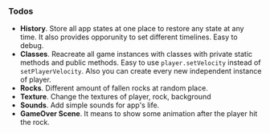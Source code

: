 ### Todos

- **History**. Store all app states at one place to restore any state at any time. It also provides opporunity to set different timelines. Easy to debug.
- **Classes**. Reacreate all game instances with classes with private static methods and public methods. Easy to use `player.setVelocity` instead of `setPlayerVelocity`. Also you can create every new independent instance of player.
- **Rocks**. Different amount of fallen rocks at random place.
- **Texture**. Change the textures of player, rock, background
- **Sounds**. Add simple sounds for app's life.
- **GameOver Scene**. It means to show some animation after the player hit the rock.